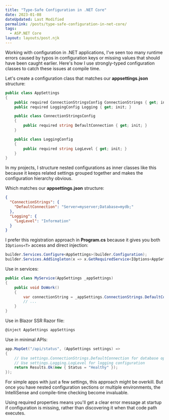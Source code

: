 ```yaml
---
title: "Type-Safe Configuration in .NET Core"
date: 2023-01-08
dateUpdated: Last Modified
permalink: /posts/type-safe-configuration-in-net-core/
tags:
  - ASP.NET Core
layout: layouts/post.njk
---
```


Working with configuration in .NET applications, I've seen too many runtime errors caused by typos in configuration keys or missing values that should have been caught earlier. Here's how I use strongly-typed configuration classes to catch these issues at compile time.

Let's create a configuration class that matches our **appsettings.json** structure:

```csharp
public class AppSettings
{
    public required ConnectionStringsConfig ConnectionStrings { get; init; }
    public required LoggingConfig Logging { get; init; }

    public class ConnectionStringsConfig
    {
        public required string DefaultConnection { get; init; }
    }

    public class LoggingConfig
    {
        public required string LogLevel { get; init; }
    }
}
```

In my projects, I structure nested configurations as inner classes like this because it keeps related settings grouped together and makes the configuration hierarchy obvious.

Which matches our **appsettings.json** structure:

```json
{
  "ConnectionStrings": {
    "DefaultConnection": "Server=myserver;Database=mydb;"
  },
  "Logging": {
    "LogLevel": "Information"
  }
}
```

I prefer this registration approach in **Program.cs** because it gives you both `IOptions<T>` access and direct injection:

```csharp
builder.Services.Configure<AppSettings>(builder.Configuration);
builder.Services.AddSingleton(x => x.GetRequiredService<IOptions<AppSettings>>().Value);
```

Use in services:

```csharp
public class MyService(AppSettings _appSettings)
{
    public void DoWork()
    {
        var connectionString = _appSettings.ConnectionStrings.DefaultConnection;
        // ...
    }
}
```

Use in Blazor SSR Razor file:

```csharp
@inject AppSettings appSettings
```

Use in minimal APIs:

```csharp
app.MapGet("/api/status", (AppSettings settings) => 
{
    // Use settings.ConnectionStrings.DefaultConnection for database operations
    // Use settings.Logging.LogLevel for logging configuration
    return Results.Ok(new { Status = "Healthy" });
});
```

For simple apps with just a few settings, this approach might be overkill. But once you have nested configuration sections or multiple environments, the IntelliSense and compile-time checking become invaluable.

Using required properties means you'll get a clear error message at startup if configuration is missing, rather than discovering it when that code path executes.
